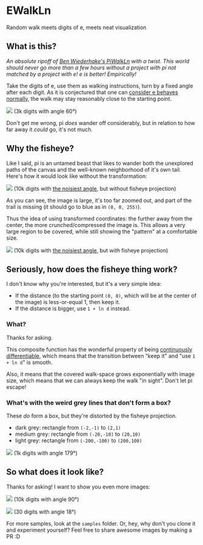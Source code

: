 # EWalkLn

Random walk meets digits of e, meets neat visualization

## What is this?

*An absolute ripoff of [Ben Wiederhake's PiWalkLn](https://github.com/BenWiederhake/PiWalkLn)
with a twist. This world should never go more than a few hours without a project with pi
not matched by a project with e! e is better! Empirically!*

Take the digits of e, use them as walking instructions, turn by a
fixed angle after each digit. As it is conjectured that one can [consider e 
behaves normally](https://en.wikipedia.org/wiki/Pi#Properties), the walk may
stay reasonably close to the starting point.

![](/samples/e_a1.04720_n0003000.png)
(3k digits with angle 60°)

Don't get me wrong, pi *does* wander off considerably, but in relation
to how far away it *could* go, it's not much.

## Why the fisheye?

Like I said, pi is an untamed beast that likes to wander both the
unexplored paths of the canvas and the well-known neighborhood of it's
own tail. Here's how it would look like without the transformation:

![](/samples/bad_4_128_64.png)
(10k digits with [the noisiest angle](https://www.wolframalpha.com/input/?i=180%C2%B0%2F%28golden+ratio%29), but without fisheye projection)

As you can see, the image is large, it's too far zoomed out, and part
of the trail is missing (it should go to blue as in `(0, 0, 255)`).

Thus the idea of using transformed coordinates: the further away from
the center, the more crunched/compressed the image is. This allows a
very large region to be covered, while still showing the "pattern" at a
comfortable size.

![](/samples/e_a1.94161_n0010000.png)
(10k digits with [the noisiest angle](https://www.wolframalpha.com/input/?i=180%C2%B0%2F%28golden+ratio%29), but *with* fisheye projection)

## Seriously, how does the fisheye thing work?

I don't know why you're interested, but it's a very simple idea:
- If the distance (to the starting point `(0, 0)`, which will be at the
  center of the image) is less-or-equal 1, then keep it.
- If the distance is bigger, use `1 + ln d` instead.

### What?

Thanks for asking.

This composite function has the wonderful property of being
[continuously differentiable][C1],
which means that the transition between "keep it" and "use `1 + ln d`"
is smooth.

Also, it means that the covered walk-space grows exponentially with
image size, which means that we can always keep the walk "in sight".
Don't let pi escape!

[C1]: https://en.wikipedia.org/wiki/Differentiable_function#Differentiability_classes

### What's with the weird grey lines that don't form a box?

These *do* form a box, but they're distorted by the fisheye projection.
- dark grey: rectangle from `(-2,-1)` to `(2,1)`
- medium grey: rectangle from `(-20,-10)` to `(20,10)`
- light grey: rectangle from `(-200,-100)` to `(200,100)`

![](/samples/e_a3.12414_n0001000.png)
(1k digits with angle 179°)

## So what does it look like?

Thanks for asking! I want to show you even more images:

![](/samples/e_a1.57080_n0010000.png)
(10k digits with angle 90°)

![](/samples/e_a0.31416_n0000030.png)
(30 digits with angle 18°)

For more samples, look at the `samples` folder. Or, hey, why don't you
clone it and experiment yourself? Feel free to share awesome images by
making a PR :D
